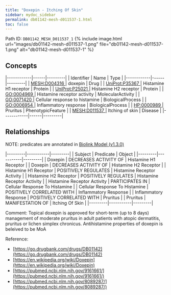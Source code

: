 ```yaml
---
title: "Doxepin - Itching Of Skin"
sidebar: mydoc_sidebar
permalink: db01142-mesh-d011537-1.html
toc: false 
---
```



Path ID: `DB01142_MESH_D011537_1`
{% include image.html url="images/db01142-mesh-d011537-1.png" file="db01142-mesh-d011537-1.png" alt="db01142-mesh-d011537-1" %}

## Concepts

|------------|------|---------|
| Identifier | Name | Type    |
|------------|------|---------|
| <a href="https://identifiers.org/MESH:D004316">MESH:D004316 </a> | doxepin | Drug |
| <a href="https://identifiers.org/UniProt:P35367">UniProt:P35367 </a> | Histamine H1 receptor | Protein |
| <a href="https://identifiers.org/UniProt:P25021">UniProt:P25021 </a> | Histamine H2 receptor | Protein |
| <a href="https://identifiers.org/GO:0004969">GO:0004969 </a> | Histamine receptor activity | MolecularActivity |
| <a href="https://identifiers.org/GO:0071420">GO:0071420 </a> | Cellular response to histamine | BiologicalProcess |
| <a href="https://identifiers.org/GO:0006954">GO:0006954 </a> | Inflammatory response | BiologicalProcess |
| <a href="https://identifiers.org/HP:0000989">HP:0000989 </a> | Pruritus | PhenotypicFeature |
| <a href="https://identifiers.org/MESH:D011537">MESH:D011537 </a> | Itching of skin | Disease |
|------------|------|---------|

## Relationships


NOTE: predicates are annotated in <a href="https://github.com/biolink/biolink-model/releases/tag/v1.3.0">Biolink Model (v1.3.0)</a>

|---------|-----------|---------|
| Subject | Predicate | Object  |
|---------|-----------|---------|
| Doxepin | DECREASES ACTIVITY OF | Histamine H1 Receptor |
| Doxepin | DECREASES ACTIVITY OF | Histamine H2 Receptor |
| Histamine H1 Receptor | POSITIVELY REGULATES | Histamine Receptor Activity |
| Histamine H2 Receptor | POSITIVELY REGULATES | Histamine Receptor Activity |
| Histamine Receptor Activity | PARTICIPATES IN | Cellular Response To Histamine |
| Cellular Response To Histamine | POSITIVELY CORRELATED WITH | Inflammatory Response |
| Inflammatory Response | POSITIVELY CORRELATED WITH | Pruritus |
| Pruritus | MANIFESTATION OF | Itching Of Skin |
|---------|-----------|---------|

Comment: Topical doxepin is approved for short-term (up to 8 days) management of moderate pruritus in adult patients with atopic dermatitis, pruritus or lichen simplex chronicus. Antihistamine properties of doxepin is beleived to be MoA

Reference: 
  - [https://go.drugbank.com/drugs/DB01142](https://go.drugbank.com/drugs/DB01142)
  - [https://en.wikipedia.org/wiki/Doxepin](https://en.wikipedia.org/wiki/Doxepin)
  - [https://pubmed.ncbi.nlm.nih.gov/9161661/](https://pubmed.ncbi.nlm.nih.gov/9161661/)
  - [https://pubmed.ncbi.nlm.nih.gov/8089287/](https://pubmed.ncbi.nlm.nih.gov/8089287/)
